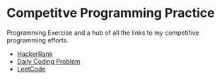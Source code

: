 # Competitve Programming Practice

Programming Exercise and a hub of all the links to my competitive programming efforts.

- [HackerRank](https://www.hackerrank.com/JoshuaConcon)
- [Daily Coding Problem](https://www.dailycodingproblem.com)
- [LeetCode](https://leetcode.com/joshuaconcon/)
